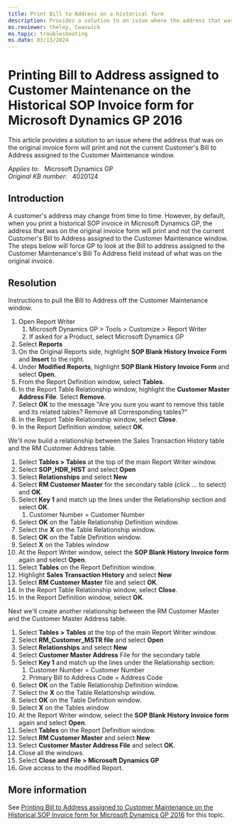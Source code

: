 ```yaml
---
title: Print Bill to Address on a historical form
description: Provides a solution to an issue where the address that was on the original invoice form will print and not the current Customer's Bill to Address assigned to the Customer Maintenance window.
ms.reviewer: theley, Cwaswick
ms.topic: troubleshooting
ms.date: 03/13/2024
---
```

# Printing Bill to Address assigned to Customer Maintenance on the Historical SOP Invoice form for Microsoft Dynamics GP 2016

This article provides a solution to an issue where the address that was on the original invoice form will print and not the current Customer's Bill to Address assigned to the Customer Maintenance window.

_Applies to:_ &nbsp; Microsoft Dynamics GP  
_Original KB number:_ &nbsp; 4020124

## Introduction

A customer's address may change from time to time. However, by default, when you print a historical SOP invoice in Microsoft Dynamics GP, the address that was on the original invoice form will print and not the current Customer's Bill to Address assigned to the Customer Maintenance window. The steps below will force GP to look at the Bill to address assigned to the Customer Maintenance's Bill To Address field instead of what was on the original invoice.

## Resolution

Instructions to pull the Bill to Address off the Customer Maintenance window.

1. Open Report Writer
    1. Microsoft Dynamics GP > Tools > Customize > Report Writer
    2. If asked for a Product, select Microsoft Dynamics GP
2. Select **Reports**  
3. On the Original Reports side, highlight **SOP Blank History Invoice Form** and **Insert** to the right.
4. Under **Modified Reports**, highlight **SOP Blank History Invoice Form** and select **Open**.
5. From the Report Definition window, select **Tables**.
6. In the Report Table Relationship window, highlight the **Customer Master Address File**. Select **Remove**.
7. Select **OK** to the message "Are you sure you want to remove this table and its related tables? Remove all Corresponding tables?"
8. In the Report Table Relationship window, select **Close**.
9. In the Report Definition window, select **OK**.

We'll now build a relationship between the Sales Transaction History table and the RM Customer Address table.

1. Select **Tables > Tables** at the top of the main Report Writer window.
2. Select **SOP_HDR_HIST** and select **Open**  
3. Select **Relationships** and select **New**  
4. Select **RM Customer Master** for the secondary table (click ... to select) and **OK**.
5. Select **Key 1** and match up the lines under the Relationship section and select **OK**.
    1. Customer Number = Customer Number
6. Select **OK** on the Table Relationship Definition window.
7. Select the **X** on the Table Relationship window.
8. Select **OK** on the Table Definition window.
9. Select **X** on the Tables window
10. At the Report Writer window, select the **SOP Blank History Invoice form** again and select **Open**.
11. Select **Tables** on the Report Definition window.
12. Highlight **Sales Transaction History** and select **New**  
13. Select **RM Customer Master** file and select **OK**.
14. In the Report Table Relationship window, select **Close**.
15. In the Report Definition window, select **OK**.

Next we'll create another relationship between the RM Customer Master and the Customer Master Address table.

1. Select **Tables > Tables** at the top of the main Report Writer window.
2. Select **RM_Customer_MSTR file** and select **Open**  
3. Select **Relationships** and select **New**  
4. Select **Customer Master Address** File for the secondary table
5. Select **Key 1** and match up the lines under the Relationship section:
    1. Customer Number = Customer Number
    2. Primary Bill to Address Code = Address Code
6. Select **OK** on the Table Relationship Definition window.
7. Select the **X** on the Table Relationship window.
8. Select **OK** on the Table Definition window.
9. Select **X** on the Tables window
10. At the Report Writer window, select the **SOP Blank History Invoice form** again and select **Open**.
11. Select **Tables** on the Report Definition window.
12. Select **RM Customer Master** and select **New**  
13. Select **Customer Master Address File** and select **OK**.
14. Close all the windows.
15. Select **Close and File > Microsoft Dynamics GP**  
16. Give access to the modified Report.

## More information

See [Printing Bill to Address assigned to Customer Maintenance on the Historical SOP Invoice form for Microsoft Dynamics GP 2016](https://community.dynamics.com/blogs/post/?postid=a245936f-7aac-487c-91bd-091f480996d9) for this topic.
